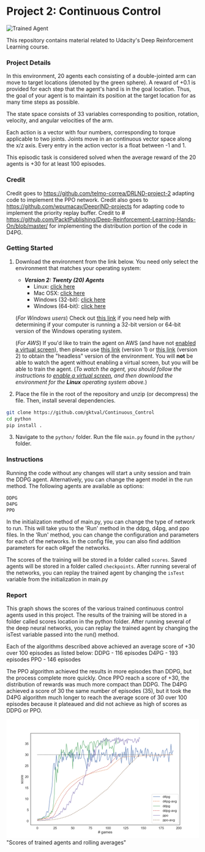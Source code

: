 [//]: # (Image References)

[image1]: https://user-images.githubusercontent.com/10624937/43851024-320ba930-9aff-11e8-8493-ee547c6af349.gif "Trained Agent"

# Project 2: Continuous Control

![Trained Agent][image1]

This repository contains material related to Udacity's Deep Reinforcement Learning course.

### Project Details

In this environment, 20 agents each consisting of a double-jointed arm can move to target locations (denoted by the green sphere). A reward of +0.1 is provided for each step that the agent's hand is in the goal location. Thus, the goal of your agent is to maintain its position at the target location for as many time steps as possible.

The state space consists of 33 variables corresponding to position, rotation, velocity, and angular velocities of the arm. 

Each action is a vector with four numbers, corresponding to torque applicable to two joints. Joints move in an continuous vector space along the x/z axis. Every entry in the action vector is a float between -1 and 1.

This episodic task is considered solved when the average reward of the 20 agents is +30 for at least 100 episodes.

### Credit

Credit goes to https://github.com/telmo-correa/DRLND-project-2 adapting code to implement the PPO network. 
Credit also goes to https://github.com/wpumacay/DeeprlND-projects for adapting code to implement the priority replay buffer.
Credit to # https://github.com/PacktPublishing/Deep-Reinforcement-Learning-Hands-On/blob/master/ for implementing the distribution portion of the code in D4PG.

### Getting Started

1. Download the environment from the link below.  You need only select the environment that matches your operating system:

    - **_Version 2: Twenty (20) Agents_**
        - Linux: [click here](https://s3-us-west-1.amazonaws.com/udacity-drlnd/P2/Reacher/Reacher_Linux.zip)
        - Mac OSX: [click here](https://s3-us-west-1.amazonaws.com/udacity-drlnd/P2/Reacher/Reacher.app.zip)
        - Windows (32-bit): [click here](https://s3-us-west-1.amazonaws.com/udacity-drlnd/P2/Reacher/Reacher_Windows_x86.zip)
        - Windows (64-bit): [click here](https://s3-us-west-1.amazonaws.com/udacity-drlnd/P2/Reacher/Reacher_Windows_x86_64.zip)
    
    (_For Windows users_) Check out [this link](https://support.microsoft.com/en-us/help/827218/how-to-determine-whether-a-computer-is-running-a-32-bit-version-or-64) if you need help with determining if your computer is running a 32-bit version or 64-bit version of the Windows operating system.

    (_For AWS_) If you'd like to train the agent on AWS (and have not [enabled a virtual screen](https://github.com/Unity-Technologies/ml-agents/blob/master/docs/Training-on-Amazon-Web-Service.md)), then please use [this link](https://s3-us-west-1.amazonaws.com/udacity-drlnd/P2/Reacher/one_agent/Reacher_Linux_NoVis.zip) (version 1) or [this link](https://s3-us-west-1.amazonaws.com/udacity-drlnd/P2/Reacher/Reacher_Linux_NoVis.zip) (version 2) to obtain the "headless" version of the environment.  You will **not** be able to watch the agent without enabling a virtual screen, but you will be able to train the agent.  (_To watch the agent, you should follow the instructions to [enable a virtual screen](https://github.com/Unity-Technologies/ml-agents/blob/master/docs/Training-on-Amazon-Web-Service.md), and then download the environment for the **Linux** operating system above._)

2. Place the file in the root of the repository and unzip (or decompress) the file. Then, install several dependencies.
```bash
git clone https://github.com/gktval/Continuous_Control
cd python
pip install .
```

3. Navigate to the `python/` folder. Run the file `main.py` found in the `python/` folder.

### Instructions

Running the code without any changes will start a unity session and train the DDPG agent. Alternatively, you can change the agent model in the run method. The following agents are available as options:

    DDPG
    D4PG
    PPO

In the initialization method of main.py, you can change the type of network to run. This will take you to the 'Run' method in the ddpg, d4pg, and ppo files. In the 'Run' method, you can change the configuration and parameters for each of the networks. In the config file, you can also find addition parameters for each o#gef the networks. 

The scores of the training will be stored in a folder called `scores`. Saved agents will be stored in a folder called `checkpoints`. After running several of the networks, you can replay the trained agent by changing the `isTest` variable from the initialization in main.py

### Report
This graph shows the scores of the various trained continuous control agents used in this project. 
The results of the training will be stored in a folder called scores location in the python folder. After running several of the deep neural networks, you can replay the trained agent by changing the isTest variable passed into the run() method.

Each of the algorithms described above achieved an average score of +30 over 100 episodes as listed below: DDPG - 116 episodes D4PG - 193 episodes PPO - 146 episodes

The PPO algorithm achieved the results in more episodes than DDPG, but the process complete more quickly. Once PPO reach a score of +30, the distribution of rewards was much more compact than DDPG. The D4PG achieved a score of 30 the same number of episodes (35), but it took the D4PG algorithm much longer to reach the average score of 30 over 100 episodes because it plateaued and did not achieve as high of scores as DDPG or PPO.

![Pong](results.png)"Scores of trained agents and rolling averages"
